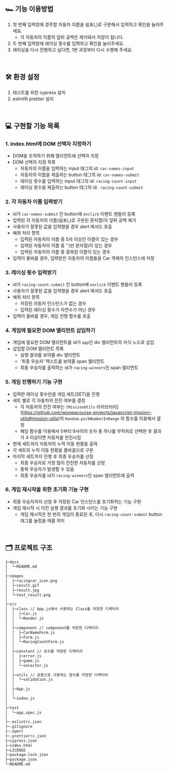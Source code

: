 ## 🏎 기능 이용방법
1. 첫 번째 입력창에 경주할 자동차 이름을 쉼표(,)로 구분해서 입력하고 확인을 눌러주세요.
    - 각 자동차의 이름의 앞뒤 공백은 제거돼서 저장이 됩니다.
2. 두 번째 입력창에 레이싱 횟수를 입력하고 확인을 눌러주세요.
3. 레이싱을 다시 진행하고 싶다면, 1번 과정부터 다시 수행해 주세요.

<br>

## 🛠 환경 설정
1. 테스트를 위한 cypress 설치
2. eslint와 prettier 설치
<br>

## 💻 구현할 기능 목록
### 1. index.html에 DOM 선택자 지정하기
- DOM을 조작하기 위해 엘리먼트에 선택자 지정
- DOM 선택자 지정 목록
    - 자동차의 이름을 입력하는 input 태그의 id: `car-names-input`
    - 자동차의 이름을 제출하는 button 태그의 id: `car-names-submit`
    - 레이싱 횟수를 입력하는 input 태그의 id: `racing-count-input`
    - 레이싱 횟수을 제출하는 button 태그의 id:  `racing-count-submit`

### 2. 각 자동차 이름 입력받기
- id가 `car-names-submit` 인 button에 `onclick` 이벤트 핸들러 등록
- 입력된 각 자동차의 이름(쉼표(,)로 구분된 문자열)의 앞뒤 공백 제거
- 사용자가 잘못된 값을 입력했을 경우 alert 메서드 호출
- 예외 처리 항목
    - 입력된 자동차의 이름 중 5자 이상인 이름이 있는 경우
    - 입력된 자동차의 이름 중 ''(빈 문자열)이 있는 경우
    - 입력된 자동차의 이름 중 중복된 이름이 있는 경우
- 입력이 올바를 경우, 입력받은 자동차의 이름들을 Car 객체의 인스턴스에 저장

### 3. 레이싱 횟수 입력받기
- id가 `racing-count-submit` 인 button에 `onclick` 이벤트 핸들러 등록
- 사용자가 잘못된 값을 입력했을 경우 alert 메서드 호출
- 예외 처리 항목
    - 저장된 자동차 인스턴스가 없는 경우
    - 입력된 레이싱 횟수가 자연수가 아닌 경우
- 입력이 올바를 경우, 게임 진행 함수를 호출

### 4. 게임에 필요한 DOM 엘리먼트 삽입하기
- 게임에 필요한 DOM 엘리먼트를 id가 `app`인 div 엘리먼트의 자식 노드로 삽입
- 삽입할 DOM 엘리먼트 목록
    - 실행 결과를 보여줄 div 엘리먼트
    - '최종 우승자' 텍스트를 보여줄 span 엘리먼트
    - 최종 우승자를 출력하는 id가 `racing-winners`인 span 엘리먼트

### 5. 게임 진행하기 기능 구현
- 입력한 레이싱 횟수만큼 게임 세트(SET)을 진행
- 세트 별로 각 자동차의 전진 여부를 결정
    - 각 자동차의 전진 여부는 `[MissionUtils` 라이브러리](https://github.com/woowacourse-projects/javascript-mission-utils#mission-utils)의 `Random.pickNumberInRange` 의 함수를 이용해서 결정
    - 해당 함수를 이용해서 0부터 9사이의 숫자 중 하나를 무작위로 선택한 후 결과가 4 이상이면 자동차를 전진시킴
- 현재 세트까지 자동차의 누적 이동 현황을 출력
- 각 세트의 누적 이동 현황을 줄바꿈으로 구분
- 마지막 세트까지 진행 후 최종 우승자를 선정
    - 최종 우승자로 가장 많이 전진한 자동차를 선정
    - 중복 우승자가 발생할 수 있음
    - 최종 우승자를 id가 `racing-winners`인 span 엘리먼트에 출력

### 6. 게임 재시작을 위한 초기화 기능 구현
- 최종 우승자까지 선정 후 저장된 Car 인스턴스를 초기화하는 기능 구현
- 게임 재시작 시 이전 실행 결과를 초기화 시키는 기능 구현
    - 게임 재시작은 한 번의 게임이 종료된 후, 다시 `racing-count-submit` button 태그를 눌렀을 때를 의미

<br>

## 🗂 프로젝트 구조

```bash
├─docs
│  └─README.md
│  
├─images 
│  ├─racingcar_icon.png
│  ├─result.gif
│  ├─result.jpg
│  └─test_result.png
│
├─src
│  ├─class // App.js에서 사용하는 Class를 저장한 디렉터리
│  │  ├─Car.js
│  │  └─Render.js
│  │
│  ├─component // component를 저장한 디렉터리
│  │  ├─CarNameForm.js
│  │  ├─Form.js
│  │  └─RacingCountForm.js
│  │
│  ├─constant // 상수를 저장한 디렉터리
│  │  ├─error.js
│  │  ├─game.js
│  │  └─selector.js
│  │
│  ├─utils // 공용으로 사용하는 함수를 저장한 디렉터리
│  │  └─validation.js
│  │
│  ├─App.js
│  │
│  └─index.js
│
├─test
│  └─app.spec.js
│
├─.eslintrc.json 
├─.gitignore
├─.npmrc
├─.prettierrc.json
├─cypress.json
├─index.html
├─LICENSE
├─package-lock.json
├─package.json
└─README.md
```
